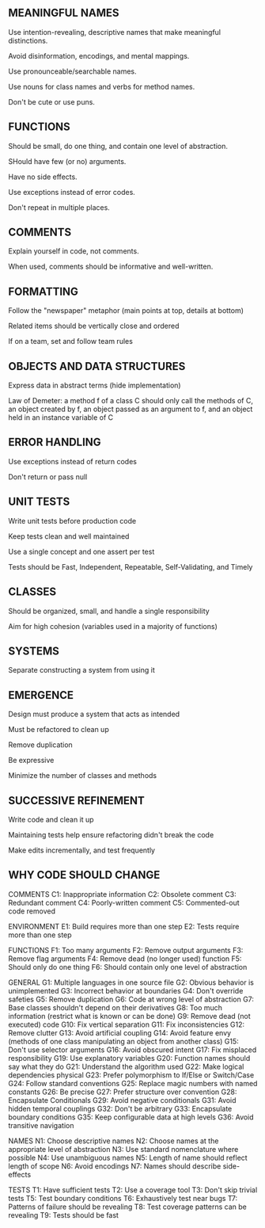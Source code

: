 MEANINGFUL NAMES
----------------

  Use intention-revealing, descriptive names that make meaningful distinctions.

  Avoid disinformation, encodings, and mental mappings.
  
  Use pronounceable/searchable names.
  
  Use nouns for class names and verbs for method names.
  
  Don't be cute or use puns.

FUNCTIONS
---------

  Should be small, do one thing, and contain one level of abstraction.
  
  SHould have few (or no) arguments.
  
  Have no side effects.
  
  Use exceptions instead of error codes.
  
  Don't repeat in multiple places.

COMMENTS
--------

  Explain yourself in code, not comments.
  
  When used, comments should be informative and well-written.

FORMATTING
----------

  Follow the "newspaper" metaphor (main points at top, details at bottom)
  
  Related items should be vertically close and ordered
  
  If on a team, set and follow team rules

OBJECTS AND DATA STRUCTURES
---------------------------

  Express data in abstract terms (hide implementation)
  
  Law of Demeter: a method f of a class C should only call the methods of
    C, an object created by f, an object passed as an argument to f, and an
    object held in an instance variable of C

ERROR HANDLING
--------------

  Use exceptions instead of return codes
  
  Don't return or pass null

UNIT TESTS
----------

  Write unit tests before production code
  
  Keep tests clean and well maintained
  
  Use a single concept and one assert per test
  
  Tests should be Fast, Independent, Repeatable, Self-Validating, and Timely

CLASSES
-------

  Should be organized, small, and handle a single responsibility
  
  Aim for high cohesion (variables used in a majority of functions)

SYSTEMS
-------

  Separate constructing a system from using it

EMERGENCE
---------

  Design must produce a system that acts as intended
  
  Must be refactored to clean up
  
  Remove duplication
  
  Be expressive
  
  Minimize the number of classes and methods

SUCCESSIVE REFINEMENT
---------------------

  Write code and clean it up
  
  Maintaining tests help ensure refactoring didn't break the code
  
  Make edits incrementally, and test frequently

WHY CODE SHOULD CHANGE
----------------------

  COMMENTS
    C1: Inappropriate information
    C2: Obsolete comment
    C3: Redundant comment
    C4: Poorly-written comment
    C5: Commented-out code removed
  
  ENVIRONMENT
    E1: Build requires more than one step
    E2: Tests require more than one step
  
  FUNCTIONS
    F1: Too many arguments
    F2: Remove output arguments
    F3: Remove flag arguments
    F4: Remove dead (no longer used) function
    F5: Should only do one thing
    F6: Should contain only one level of abstraction
  
  GENERAL
    G1: Multiple languages in one source file
    G2: Obvious behavior is unimplemented
    G3: Incorrect behavior at boundaries
    G4: Don't override safeties
    G5: Remove duplication
    G6: Code at wrong level of abstraction
    G7: Base classes shouldn't depend on their derivatives
    G8: Too much information (restrict what is known or can be done)
    G9: Remove dead (not executed) code
    G10: Fix vertical separation
    G11: Fix inconsistencies
    G12: Remove clutter
    G13: Avoid artificial coupling
    G14: Avoid feature envy (methods of one class manipulating an object
         from another class)
    G15: Don't use selector arguments
    G16: Avoid obscured intent
    G17: Fix misplaced responsibility
    G19: Use explanatory variables
    G20: Function names should say what they do
    G21: Understand the algorithm used
    G22: Make logical dependencies physical
    G23: Prefer polymorphism to If/Else or Switch/Case
    G24: Follow standard conventions
    G25: Replace magic numbers with named constants
    G26: Be precise
    G27: Prefer structure over convention
    G28: Encapsulate Conditionals
    G29: Avoid negative conditionals
    G31: Avoid hidden temporal couplings
    G32: Don't be arbitrary
    G33: Encapsulate boundary conditions
    G35: Keep configurable data at high levels
    G36: Avoid transitive navigation
  
  NAMES
    N1: Choose descriptive names
    N2: Choose names at the appropriate level of abstraction
    N3: Use standard nomenclature where possible
    N4: Use unambiguous names
    N5: Length of name should reflect length of scope
    N6: Avoid encodings
    N7: Names should describe side-effects
  
  TESTS
    T1: Have sufficient tests
    T2: Use a coverage tool
    T3: Don't skip trivial tests
    T5: Test boundary conditions
    T6: Exhaustively test near bugs
    T7: Patterns of failure should be revealing
    T8: Test coverage patterns can be revealing
    T9: Tests should be fast
